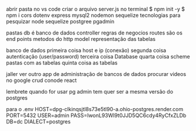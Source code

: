 abrir pasta no vs code 
criar o arquivo server.js
no terminal
$ npm init -y
$ npm i cors dotenv express mysql2 nodemon sequelize 
tecnologias para pesquizar node sequelize postgree pgadmin

pastas
db é banco de dados
controller regras de negocios
routes são os end points metodos do http
model representação das tabelas

banco de dados 
primeira coisa host e ip (conexão)
segunda coisa autenticação (user/password)
terceira coisa Database
quarta coisa scheme pastas com as tabelas
quinta coisa as tabelas

jaller ver outro app de administração de bancos de dados
procurar videos no google crud conode react

lembrete quando for usar pg admin tem quer ser a mesma versão do postgres

para o .env
HOST=dpg-clkinqsjtl8s73e5tl90-a.ohio-postgres.render.com
PORT=5432
USER=admin
PASS=IwonL93Wl9t0JJD5QC6cdy4RyCfxZLDb
DB=dc
DIALECT=postgres